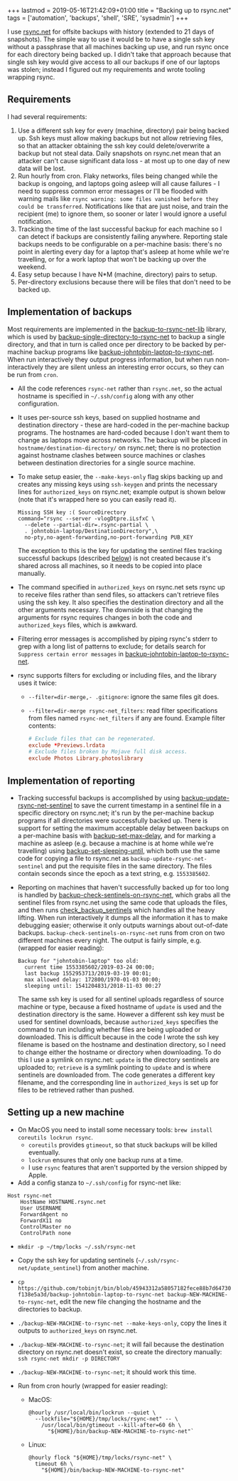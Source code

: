 +++
lastmod = 2019-05-16T21:42:09+01:00
title = "Backing up to rsync.net"
tags = ['automation', 'backups', 'shell', 'SRE', 'sysadmin']
+++

I use [rsync.net](https://www.rsync.net/) for offsite backups with history
(extended to 21 days of snapshots). The simple way to use it would be to have a
single ssh key without a passphrase that all machines backing up use, and run
rsync once for each directory being backed up. I didn't take that approach
because that single ssh key would give access to all our backups if one of our
laptops was stolen; instead I figured out my requirements and wrote tooling
wrapping rsync.

## Requirements

I had several requirements:

1.  Use a different ssh key for every (machine, directory) pair being backed up.
    Ssh keys must allow making backups but not allow retrieving files, so that
    an attacker obtaining the ssh key could delete/overwrite a backup but not
    steal data. Daily snapshots on rsync.net mean that an attacker can't cause
    significant data loss - at most up to one day of new data will be lost.
1.  Run hourly from cron. Flaky networks, files being changed while the backup
    is ongoing, and laptops going asleep will all cause failures - I need to
    suppress common error messages or I'll be flooded with warning mails like
    `rsync warning: some files vanished before they could be transferred`.
    Notifications like that are just noise, and train the recipient (me) to
    ignore them, so sooner or later I would ignore a useful notification.
1.  Tracking the time of the last successful backup for each machine so I can
    detect if backups are consistently failing anywhere. Reporting stale backups
    needs to be configurable on a per-machine basis: there's no point in
    alerting every day for a laptop that's asleep at home while we're
    travelling, or for a work laptop that won't be backing up over the weekend.
1.  Easy setup because I have N\*M (machine, directory) pairs to setup.
1.  Per-directory exclusions because there will be files that don't need to be
    backed up.

## Implementation of backups

Most requirements are implemented in the
[backup-to-rsync-net-lib](https://github.com/tobinjt/bin/blob/master/backup-to-rsync-net-lib)
library, which is used by
[backup-single-directory-to-rsync-net](https://github.com/tobinjt/bin/blob/master/backup-single-directory-to-rsync-net)
to backup a single directory, and that in turn is called once per directory to
be backed by per-machine backup programs like
[backup-johntobin-laptop-to-rsync-net](https://github.com/tobinjt/bin/blob/45943312a58057182fece88b7d64730f138e5a3d/backup-johntobin-laptop-to-rsync-net).
When run interactively they output progress information, but when run
non-interactively they are silent unless an interesting error occurs, so they
can be run from `cron`.

- All the code references `rsync-net` rather than `rsync.net`, so the actual
  hostname is specified in `~/.ssh/config` along with any other configuration.
- It uses per-source ssh keys, based on supplied hostname and destination
  directory - these are hard-coded in the per-machine backup programs. The
  hostnames are hard-coded because I don't want them to change as laptops move
  across networks. The backup will be placed in
  `hostname/destination-directory/` on rsync.net; there is no protection against
  hostname clashes between source machines or clashes between destination
  directories for a single source machine.
- To make setup easier, the `--make-keys-only` flag skips backing up and creates
  any missing keys using `ssh-keygen` and prints the necessary lines for
  `authorized_keys` on rsync.net; example output is shown below (note that it's
  wrapped here so you can easily read it).

  ```text
  Missing SSH key :( SourceDirectory
  command="rsync --server -vlogDtpre.iLsfxC \
    --delete --partial-dir=.rsync-partial \
    . johntobin-laptop/DestinationDirectory",\
    no-pty,no-agent-forwarding,no-port-forwarding PUB_KEY
  ```

  The exception to this is the key for updating the sentinel files tracking
  successful backups (described [below](#tracking-successful-backups)) is not
  created because it's shared across all machines, so it needs to be copied into
  place manually.

- The command specified in `authorized_keys` on rsync.net sets rsync up to
  receive files rather than send files, so attackers can't retrieve files using
  the ssh key. It also specifies the destination directory and all the other
  arguments necessary. The downside is that changing the arguments for rsync
  requires changes in both the code and `authorized_keys` files, which is
  awkward.
- Filtering error messages is accomplished by piping rsync's stderr to grep with
  a long list of patterns to exclude; for details search for `Suppress certain error messages` in
  [backup-johntobin-laptop-to-rsync-net](https://github.com/tobinjt/bin/blob/45943312a58057182fece88b7d64730f138e5a3d/backup-johntobin-laptop-to-rsync-net).
- rsync supports filters for excluding or including files, and the library uses
  it twice:

  - `--filter=dir-merge,- .gitignore`: ignore the same files git does.
  - `--filter=dir-merge rsync-net_filters`: read filter specifications from
    files named `rsync-net_filters` if any are found. Example filter contents:

    ```conf
    # Exclude files that can be regenerated.
    exclude *Previews.lrdata
    # Exclude files broken by Mojave full disk access.
    exclude Photos Library.photoslibrary
    ```

## Implementation of reporting

- <a name="tracking-successful-backups"></a> Tracking successful backups is
  accomplished by using
  [backup-update-rsync-net-sentinel](https://github.com/tobinjt/bin/blob/master/backup-update-rsync-net-sentinel)
  to save the current timestamp in a sentinel file in a specific directory on
  rsync.net; it's run by the per-machine backup programs if all directories were
  successfully backed up. There is support for setting the maximum acceptable
  delay between backups on a per-machine basis with
  [backup-set-max-delay](https://github.com/tobinjt/bin/blob/master/backup-set-max-delay),
  and for marking a machine as asleep (e.g. because a machine is at home while
  we're travelling) using
  [backup-set-sleeping-until](https://github.com/tobinjt/bin/blob/master/backup-set-sleeping-until),
  which both use the same code for copying a file to rsync.net as
  `backup-update-rsync-net-sentinel` and put the requisite files in the same
  directory. The files contain seconds since the epoch as a text string, e.g.
  `1553385602`.
- Reporting on machines that haven't successfully backed up for too long is
  handled by
  [backup-check-sentinels-on-rsync-net](https://github.com/tobinjt/bin/blob/master/backup-check-sentinels-on-rsync-net),
  which grabs all the sentinel files from rsync.net using the same code that
  uploads the files, and then runs
  [check_backup_sentinels](https://github.com/tobinjt/bin/blob/master/python/check_backup_sentinels.py)
  which handles all the heavy lifting. When run interactively it dumps all the
  information it has to make debugging easier; otherwise it only outputs
  warnings about out-of-date backups. `backup-check-sentinels-on-rsync-net` runs
  from cron on two different machines every night. The output is fairly simple,
  e.g. (wrapped for easier reading):

  ```text
  Backup for "johntobin-laptop" too old:
    current time 1553385602/2019-03-24 00:00;
    last backup 1552953713/2019-03-19 00:01;
    max allowed delay: 172800/1970-01-03 00:00;
    sleeping until: 1541204831/2018-11-03 00:27
  ```

  The same ssh key is used for all sentinel uploads regardless of source machine
  or type, because a fixed hostname of `update` is used and the destination
  directory is the same. However a different ssh key must be used for sentinel
  downloads, because `authorized_keys` specifies the command to run including
  whether files are being uploaded or downloaded. This is difficult because in
  the code I wrote the ssh key filename is based on the hostname and destination
  directory, so I need to change either the hostname or directory when
  downloading. To do this I use a symlink on rsync.net: `update` is the
  directory sentinels are uploaded to; `retrieve` is a symlink pointing to
  `update` and is where sentinels are downloaded from. The code generates a
  different key filename, and the corresponding line in `authorized_keys` is set
  up for files to be retrieved rather than pushed.

## Setting up a new machine

- On MacOS you need to install some necessary tools: `brew install coreutils lockrun rsync`.
  - `coreutils` provides `gtimeout`, so that stuck backups will be killed
    eventually.
  - `lockrun` ensures that only one backup runs at a time.
  - I use `rsync` features that aren't supported by the version shipped by
    Apple.
- Add a config stanza to `~/.ssh/config` for rsync-net like:

```sshconfig
Host rsync-net
    HostName HOSTNAME.rsync.net
    User USERNAME
    ForwardAgent no
    ForwardX11 no
    ControlMaster no
    ControlPath none
```

- `mkdir -p ~/tmp/locks ~/.ssh/rsync-net`
- Copy the ssh key for updating sentinels (`~/.ssh/rsync-net/update_sentinel`)
  from another machine.
- `cp https://github.com/tobinjt/bin/blob/45943312a58057182fece88b7d64730f138e5a3d/backup-johntobin-laptop-to-rsync-net backup-NEW-MACHINE-to-rsync-net`,
  edit the new file changing the hostname and the directories to backup.
- `./backup-NEW-MACHINE-to-rsync-net --make-keys-only`, copy the lines it
  outputs to `authorized_keys` on rsync.net.
- `./backup-NEW-MACHINE-to-rsync-net`; it will fail because the destination
  directory on rsync.net doesn't exist, so create the directory manually:
  `ssh rsync-net mkdir -p DIRECTORY`
- `./backup-NEW-MACHINE-to-rsync-net`; it should work this time.
- Run from cron hourly (wrapped for easier reading):

  - MacOS:

    ```crontab
    @hourly /usr/local/bin/lockrun --quiet \
      --lockfile="${HOME}/tmp/locks/rsync-net" -- \
        /usr/local/bin/gtimeout --kill-after=60 6h \
          "${HOME}/bin/backup-NEW-MACHINE-to-rsync-net"`
    ```

  - Linux:

    ```crontab
    @hourly flock "${HOME}/tmp/locks/rsync-net" \
      timeout 6h \
        "${HOME}/bin/backup-NEW-MACHINE-to-rsync-net"
    ```
